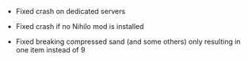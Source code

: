 - Fixed crash on dedicated servers
- Fixed crash if no Nihilo mod is installed

- Fixed breaking compressed sand (and some others) only resulting in one item instead of 9
